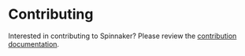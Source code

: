 # Contributing

Interested in contributing to Spinnaker? Please review the [contribution documentation](https://www.spinnaker.io/community/contributing/).
